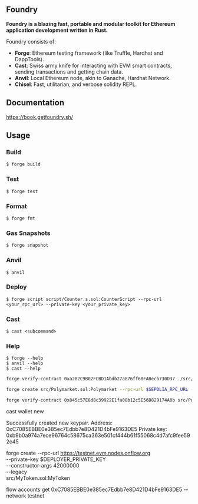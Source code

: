 ## Foundry

**Foundry is a blazing fast, portable and modular toolkit for Ethereum application development written in Rust.**

Foundry consists of:

-   **Forge**: Ethereum testing framework (like Truffle, Hardhat and DappTools).
-   **Cast**: Swiss army knife for interacting with EVM smart contracts, sending transactions and getting chain data.
-   **Anvil**: Local Ethereum node, akin to Ganache, Hardhat Network.
-   **Chisel**: Fast, utilitarian, and verbose solidity REPL.

## Documentation

https://book.getfoundry.sh/

## Usage

### Build

```shell
$ forge build
```

### Test

```shell
$ forge test
```

### Format

```shell
$ forge fmt
```

### Gas Snapshots

```shell
$ forge snapshot
```

### Anvil

```shell
$ anvil
```

### Deploy

```shell
$ forge script script/Counter.s.sol:CounterScript --rpc-url <your_rpc_url> --private-key <your_private_key>
```

### Cast

```shell
$ cast <subcommand>
```

### Help

```shell
$ forge --help
$ anvil --help
$ cast --help
```


```sh
forge verify-contract 0xa282C9B02FCBD1Abdb27a876ff68FABecb730D37 ./src/Polymarket.sol:Polymarket --chain 84532 --constructor-args "0xa282C9B02FCBD1Abdb27a876ff68FABecb730D37" --etherscan-api-key $ETHERSCAN_API_KEY
```


```sh
forge create src/Polymarket.sol:Polymarket --rpc-url $SEPOLIA_RPC_URL --private-key $PRIVATE_KEY --constructor-args "0xa282C9B02FCBD1Abdb27a876ff68FABecb730D37"  --verify
```

```sh
forge verify-contract 0x845c57E8d8c39922E1fa08b12c5E56B829174A0b src/Polymarket.sol:Polymarket --chain 84532 --constructor-args "0x845c57E8d8c39922E1fa08b12c5E56B829174A0b" 
```


cast wallet new

Successfully created new keypair.
Address:     0xC7085EBBE0e385ec7Edbb7e8D421D4bFe9163DE5
Private key: 0xb9b0a974a7ece96764c58675ca363e501cf444b61f55068c4d7afc9fee592c45

forge create --rpc-url https://testnet.evm.nodes.onflow.org \
    --private-key $DEPLOYER_PRIVATE_KEY \
    --constructor-args 42000000 \
    --legacy \
    src/MyToken.sol:MyToken


flow accounts get 0xC7085EBBE0e385ec7Edbb7e8D421D4bFe9163DE5 --network testnet
